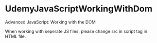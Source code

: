 # UdemyJavaScriptWorkingWithDom
Advanced JavaScript: Working with the DOM


When working with seperate JS files, please change src in script tag in HTML file.